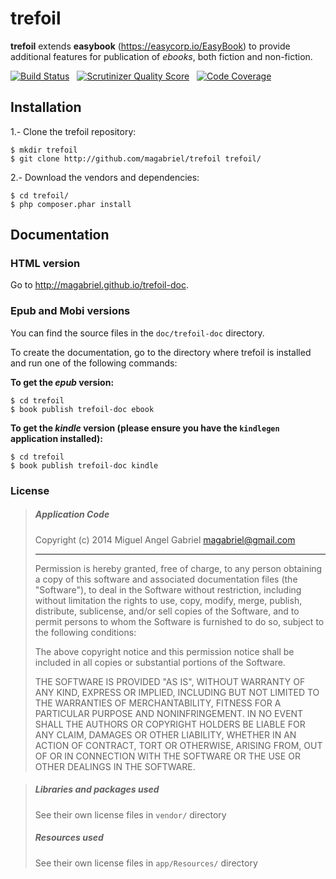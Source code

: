 # trefoil #

**trefoil** extends **easybook** (<https://easycorp.io/EasyBook>) to provide 
additional features for publication of *ebooks*, both fiction and non-fiction.

[![Build Status](https://travis-ci.org/magabriel/trefoil.png?branch=master)](https://travis-ci.org/magabriel/trefoil)
&nbsp;
[![Scrutinizer Quality Score](https://scrutinizer-ci.com/g/magabriel/trefoil/badges/quality-score.png?s=3a59ce8ad502597f2f34284968095bb56eb83cb8)](https://scrutinizer-ci.com/g/magabriel/trefoil/)
&nbsp;
[![Code Coverage](https://scrutinizer-ci.com/g/magabriel/trefoil/badges/coverage.png?s=fd7c126b3098f15e704fa1cb11b76a119d5c2ec2)](https://scrutinizer-ci.com/g/magabriel/trefoil/)

## Installation ##

1.- Clone the trefoil repository:

```
$ mkdir trefoil
$ git clone http://github.com/magabriel/trefoil trefoil/
```

2.- Download the vendors and dependencies:

```
$ cd trefoil/
$ php composer.phar install
```

## Documentation ##

### HTML version

Go to <http://magabriel.github.io/trefoil-doc>.

### Epub and Mobi versions

You can find the source files in the `doc/trefoil-doc` directory. 

To create the documentation, go to the directory where trefoil is installed and run 
one of the following commands:

**To get the *epub* version:**
 
```
$ cd trefoil
$ book publish trefoil-doc ebook 
```

**To get the *kindle* version (please ensure you have the `kindlegen` application 
installed):**
 
```
$ cd trefoil
$ book publish trefoil-doc kindle
```


### License

> ##### Application Code
> 
> Copyright (c) 2014 Miguel Angel Gabriel <magabriel@gmail.com>
> 
> - - -
> 
> Permission is hereby granted, free of charge, to any person obtaining a copy of
> this software and associated documentation files (the "Software"), to deal in
> the Software without restriction, including without limitation the rights to
> use, copy, modify, merge, publish, distribute, sublicense, and/or sell copies
> of the Software, and to permit persons to whom the Software is furnished to do
> so, subject to the following conditions:
> 
> The above copyright notice and this permission notice shall be included in all
> copies or substantial portions of the Software.
> 
> THE SOFTWARE IS PROVIDED "AS IS", WITHOUT WARRANTY OF ANY KIND, EXPRESS OR
> IMPLIED, INCLUDING BUT NOT LIMITED TO THE WARRANTIES OF MERCHANTABILITY,
> FITNESS FOR A PARTICULAR PURPOSE AND NONINFRINGEMENT. IN NO EVENT SHALL THE
> AUTHORS OR COPYRIGHT HOLDERS BE LIABLE FOR ANY CLAIM, DAMAGES OR OTHER
> LIABILITY, WHETHER IN AN ACTION OF CONTRACT, TORT OR OTHERWISE, ARISING FROM,
> OUT OF OR IN CONNECTION WITH THE SOFTWARE OR THE USE OR OTHER DEALINGS IN THE
> SOFTWARE.

> ##### Libraries and packages used ##
> 
> See their own license files in `vendor/` directory
>
> ##### Resources used ##
>
> See their own license files in `app/Resources/` directory
